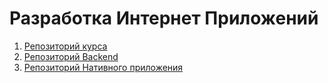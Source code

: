 # Разработка Интернет Приложений

1. [Репозиторий курса](https://github.com/iu5git/Web)
2. [Репозиторий Backend](https://github.com/DanilaNik/IU5_RIP2023_BACKEND)
3. [Репозиторий Нативного приложения](https://github.com/DanilaNik/IU5_RIP2023_MOBILE)
